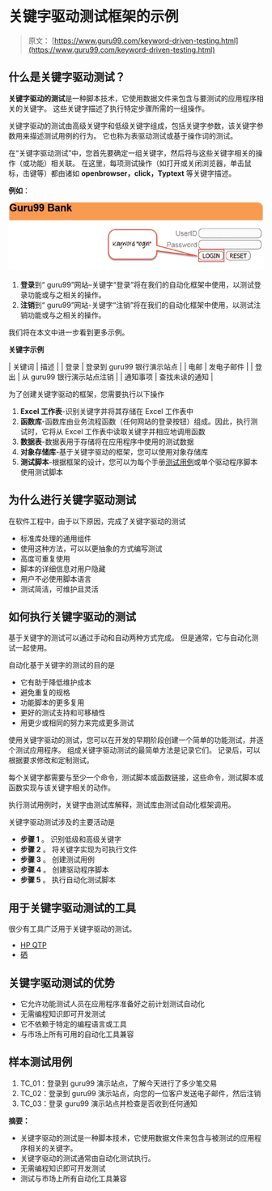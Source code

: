 # 关键字驱动测试框架的示例

> 原文： [https://www.guru99.com/keyword-driven-testing.html](https://www.guru99.com/keyword-driven-testing.html)

## 什么是关键字驱动测试？

**关键字驱动的测试**是一种脚本技术，它使用数据文件来包含与要测试的应用程序相关的关键字。 这些关键字描述了执行特定步骤所需的一组操作。

关键字驱动的测试由高级关键字和低级关键字组成，包括关键字参数，该关键字参数用来描述测试用例的行为。 它也称为表驱动测试或基于操作词的测试。

在“关键字驱动测试”中，您首先要确定一组关键字，然后将与这些关键字相关的操作（或功能）相关联。 在这里，每项测试操作（如打开或关闭浏览器，单击鼠标，击键等）都由诸如 **openbrowser，click，Typtext** 等关键字描述。

**例如**：

![Keyword Driven Framework Testing - Complete Tutorial](img/825c05c22130a206ded7ebc9ca319221.png)

1.  **登录**到“ guru99”网站–关键字“登录”将在我们的自动化框架中使用，以测试登录功能或与之相关的操作。
2.  **注销**到“ guru99”网站-关键字“注销”将在我们的自动化框架中使用，以测试注销功能或与之相关的操作。

我们将在本文中进一步看到更多示例。

**关键字示例**

| 关键词 | 描述 |
| 登录 | 登录到 guru99 银行演示站点 |
| 电邮 | 发电子邮件 |
| 登出 | 从 guru99 银行演示站点注销 |
| 通知事项 | 查找未读的通知 |

为了创建关键字驱动的框架，您需要执行以下操作

1.  **Excel 工作表**-识别关键字并将其存储在 Excel 工作表中
2.  **函数库**-函数库由业务流程函数（任何网站的登录按钮）组成。因此，执行测试时，它将从 Excel 工作表中读取关键字并相应地调用函数
3.  **数据表**-数据表用于存储将在应用程序中使用的测试数据
4.  **对象存储库**-基于关键字驱动的框架，您可以使用对象存储库
5.  **测试脚本**-根据框架的设计，您可以为每个手册[测试用例](/test-case.html)或单个驱动程序脚本使用测试脚本

## 为什么进行关键字驱动测试

在软件工程中，由于以下原因，完成了关键字驱动的测试

*   标准库处理的通用组件
*   使用这种方法，可以以更抽象的方式编写测试
*   高度可重复使用
*   脚本的详细信息对用户隐藏
*   用户不必使用脚本语言
*   测试简洁，可维护且灵活

## 如何执行关键字驱动的测试

基于关键字的测试可以通过手动和自动两种方式完成。 但是通常，它与自动化测试一起使用。

自动化基于关键字的测试的目的是

*   它有助于降低维护成本
*   避免重复的规格
*   功能脚本的更多复用
*   更好的测试支持和可移植性
*   用更少或相同的努力来完成更多测试

使用关键字驱动的测试，您可以在开发的早期阶段创建一个简单的功能测试，并逐个测试应用程序。 组成关键字驱动测试的最简单方法是记录它们。 记录后，可以根据要求修改和定制测试。

每个关键字都需要与至少一个命令，测试脚本或函数链接，这些命令，测试脚本或函数实现与该关键字相关的动作。

执行测试用例时，关键字由测试库解释，测试库由测试自动化框架调用。

关键字驱动测试涉及的主要活动是

*   **步骤 1** 。 识别低级和高级关键字
*   **步骤 2** 。 将关键字实现为可执行文件
*   **步骤 3** 。 创建测试用例
*   **步骤 4** 。 创建驱动程序脚本
*   **步骤 5** 。 执行自动化测试脚本

## 用于关键字驱动测试的工具

很少有工具广泛用于关键字驱动的测试。

*   [HP QTP](/quick-test-professional-qtp-tutorial.html)
*   [硒](/selenium-tutorial.html)

## 关键字驱动测试的优势

*   它允许功能测试人员在应用程序准备好之前计划测试自动化
*   无需编程知识即可开发测试
*   它不依赖于特定的编程语言或工具
*   与市场上所有可用的自动化工具兼容

## 样本测试用例

1.  TC_01：登录到 guru99 演示站点，了解今天进行了多少笔交易
2.  TC_02：登录到 guru99 演示站点，向您的一位客户发送电子邮件，然后注销
3.  TC_03：登录 guru99 演示站点并检查是否收到任何通知

**摘要：**

*   关键字驱动的测试是一种脚本技术，它使用数据文件来包含与被测试的应用程序相关的关键字。
*   关键字驱动的测试通常由自动化测试执行。
*   无需编程知识即可开发测试
*   测试与市场上所有自动化工具兼容